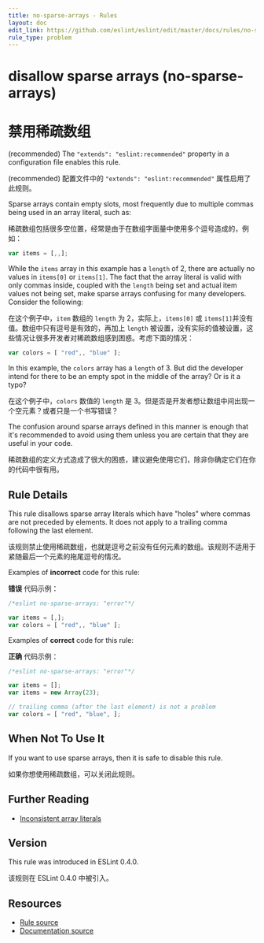 ```yaml
---
title: no-sparse-arrays - Rules
layout: doc
edit_link: https://github.com/eslint/eslint/edit/master/docs/rules/no-sparse-arrays.md
rule_type: problem
---
```

<!-- Note: No pull requests accepted for this file. See README.md in the root directory for details. -->

# disallow sparse arrays (no-sparse-arrays)

# 禁用稀疏数组

(recommended) The `"extends": "eslint:recommended"` property in a configuration file enables this rule.

(recommended) 配置文件中的 `"extends": "eslint:recommended"` 属性启用了此规则。

Sparse arrays contain empty slots, most frequently due to multiple commas being used in an array literal, such as:

稀疏数组包括很多空位置，经常是由于在数组字面量中使用多个逗号造成的，例如：

```js
var items = [,,];
```

While the `items` array in this example has a `length` of 2, there are actually no values in `items[0]` or `items[1]`. The fact that the array literal is valid with only commas inside, coupled with the `length` being set and actual item values not being set, make sparse arrays confusing for many developers. Consider the following:

在这个例子中，`item` 数组的 `length` 为 2，实际上，`items[0]` 或 `items[1]`并没有值。数组中只有逗号是有效的，再加上 `length` 被设置，没有实际的值被设置，这些情况让很多开发者对稀疏数组感到困惑。考虑下面的情况：

```js
var colors = [ "red",, "blue" ];
```

In this example, the `colors` array has a `length` of 3. But did the developer intend for there to be an empty spot in the middle of the array? Or is it a typo?

在这个例子中，`colors` 数值的 `length` 是 3。但是否是开发者想让数组中间出现一个空元素？或者只是一个书写错误？

The confusion around sparse arrays defined in this manner is enough that it's recommended to avoid using them unless you are certain that they are useful in your code.

稀疏数组的定义方式造成了很大的困惑，建议避免使用它们，除非你确定它们在你的代码中很有用。

## Rule Details

This rule disallows sparse array literals which have "holes" where commas are not preceded by elements. It does not apply to a trailing comma following the last element.

该规则禁止使用稀疏数组，也就是逗号之前没有任何元素的数组。该规则不适用于紧随最后一个元素的拖尾逗号的情况。

Examples of **incorrect** code for this rule:

**错误** 代码示例：

```js
/*eslint no-sparse-arrays: "error"*/

var items = [,];
var colors = [ "red",, "blue" ];
```

Examples of **correct** code for this rule:

**正确** 代码示例：

```js
/*eslint no-sparse-arrays: "error"*/

var items = [];
var items = new Array(23);

// trailing comma (after the last element) is not a problem
var colors = [ "red", "blue", ];
```

## When Not To Use It

If you want to use sparse arrays, then it is safe to disable this rule.

如果你想使用稀疏数组，可以关闭此规则。

## Further Reading

* [Inconsistent array literals](https://www.nczonline.net/blog/2007/09/09/inconsistent-array-literals/)

## Version

This rule was introduced in ESLint 0.4.0.

该规则在 ESLint 0.4.0 中被引入。

## Resources

* [Rule source](https://github.com/eslint/eslint/tree/master/lib/rules/no-sparse-arrays.js)
* [Documentation source](https://github.com/eslint/eslint/tree/master/docs/rules/no-sparse-arrays.md)
